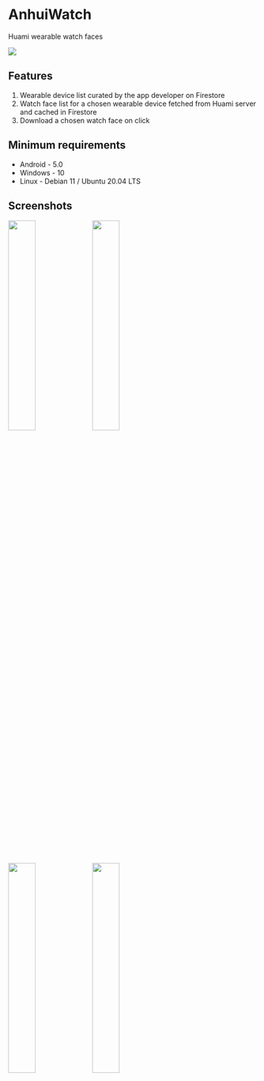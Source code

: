 # AnhuiWatch

Huami wearable watch faces

<a href="https://github.com/Keddnyo/AnhuiEatch/releases"><img src="https://img.shields.io/github/downloads/keddnyo/anhuiwatch/total?style=for-the-badge"></a>

## Features
1. Wearable device list curated by the app developer on Firestore
2. Watch face list for a chosen wearable device fetched from Huami server and cached in Firestore
3. Download a chosen watch face on click

## Minimum requirements
* Android - 5.0
* Windows - 10
* Linux - Debian 11 / Ubuntu 20.04 LTS

## Screenshots
<p>
<img src="https://github.com/user-attachments/assets/d5d8d33f-1db8-4a8f-ac6a-98213d14663e" max-width="100%" width="33%">
<img src="https://github.com/user-attachments/assets/218af454-2bcc-4e55-93c9-a1d755b6f0bb" max-width="100%" width="33%">
</p>
<p>
<img src="https://github.com/user-attachments/assets/43e14311-68a4-40f0-b01f-7f911c2409f7" max-width="100%" width="33%">
<img src="https://github.com/user-attachments/assets/58b42d10-81d6-4d96-9603-526e8d2e605c" max-width="100%" width="33%">
</p>
